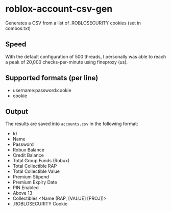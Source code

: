 # roblox-account-csv-gen
Generates a CSV from a list of .ROBLOSECURITY cookies (set in combos.txt)

## Speed
With the default configuration of 500 threads, I personally was able to reach a peak of 20,000 checks-per-minute using fineproxy (us).

## Supported formats (per line)
- username:password:cookie
- cookie

## Output
The results are saved into `accounts.csv` in the following format:
- Id
- Name
- Password
- Robux Balance
- Credit Balance
- Total Group Funds (Robux)
- Total Collectible RAP
- Total Collectible Value
- Premium Stipend
- Premium Expiry Date
- PIN Enabled
- Above 13
- Collectibles <Name (RAP, [VALUE] [PROJ])>
- .ROBLOSECURITY Cookie
